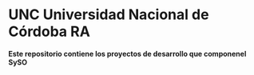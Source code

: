# **UNC** Universidad Nacional de Córdoba RA

**Este repositorio contiene los proyectos de desarrollo que componenel SySO**
